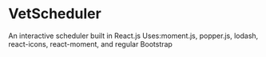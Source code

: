 # VetScheduler
 An interactive scheduler built in React.js
Uses:moment.js, popper.js, lodash, react-icons, react-moment, and regular Bootstrap

